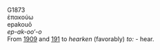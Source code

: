 G1873  
ἐπακούω  
epakouō  
*ep-ak-oo‘-o*  
From [1909](g1909) and [191](g0191) to *hearken* (favorably) *to:* -
hear.  
